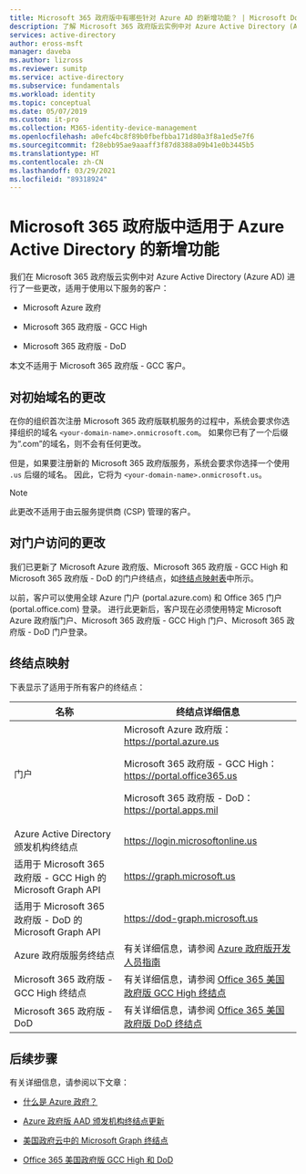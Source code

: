 ```yaml
---
title: Microsoft 365 政府版中有哪些针对 Azure AD 的新增功能？ | Microsoft Docs
description: 了解 Microsoft 365 政府版云实例中对 Azure Active Directory (Azure AD) 的一些更改，这些更改可能会影响你。
services: active-directory
author: eross-msft
manager: daveba
ms.author: lizross
ms.reviewer: sumitp
ms.service: active-directory
ms.subservice: fundamentals
ms.workload: identity
ms.topic: conceptual
ms.date: 05/07/2019
ms.custom: it-pro
ms.collection: M365-identity-device-management
ms.openlocfilehash: a0efc4bc8f89b0fbefbba171d80a3f8a1ed5e7f6
ms.sourcegitcommit: f28ebb95ae9aaaff3f87d8388a09b41e0b3445b5
ms.translationtype: HT
ms.contentlocale: zh-CN
ms.lasthandoff: 03/29/2021
ms.locfileid: "89318924"
---
```

# <a name="whats-new-for-azure-active-directory-in-microsoft-365-government"></a>Microsoft 365 政府版中适用于 Azure Active Directory 的新增功能

我们在 Microsoft 365 政府版云实例中对 Azure Active Directory (Azure AD) 进行了一些更改，适用于使用以下服务的客户：

- Microsoft Azure 政府

- Microsoft 365 政府版 - GCC High

- Microsoft 365 政府版 - DoD

本文不适用于 Microsoft 365 政府版 - GCC 客户。

## <a name="changes-to-the-initial-domain-name"></a>对初始域名的更改

在你的组织首次注册 Microsoft 365 政府版联机服务的过程中，系统会要求你选择组织的域名 `<your-domain-name>.onmicrosoft.com`。 如果你已有了一个后缀为“.com”的域名，则不会有任何更改。

但是，如果要注册新的 Microsoft 365 政府版服务，系统会要求你选择一个使用 `.us` 后缀的域名。 因此，它将为 `<your-domain-name>.onmicrosoft.us`。

>[!Note]
>此更改不适用于由云服务提供商 (CSP) 管理的客户。

## <a name="changes-to-portal-access"></a>对门户访问的更改

我们已更新了 Microsoft Azure 政府版、Microsoft 365 政府版 - GCC High 和 Microsoft 365 政府版 - DoD 的门户终结点，如[终结点映射表](#endpoint-mapping)中所示。

以前，客户可以使用全球 Azure 门户 (portal.azure.com) 和 Office 365 门户 (portal.office.com) 登录。 进行此更新后，客户现在必须使用特定 Microsoft Azure 政府版门户、Microsoft 365 政府版 - GCC High 门户、Microsoft 365 政府版 - DoD 门户登录。

## <a name="endpoint-mapping"></a>终结点映射

下表显示了适用于所有客户的终结点：

| 名称 | 终结点详细信息 |
|------|------------------|
| 门户 |Microsoft Azure 政府版： https://portal.azure.us<p>Microsoft 365 政府版 - GCC High： https://portal.office365.us<p>Microsoft 365 政府版 - DoD： https://portal.apps.mil |
| Azure Active Directory 颁发机构终结点 | https://login.microsoftonline.us |
| 适用于 Microsoft 365 政府版 - GCC High 的 Microsoft Graph API | https://graph.microsoft.us |
| 适用于 Microsoft 365 政府版 - DoD 的 Microsoft Graph API | https://dod-graph.microsoft.us |
| Azure 政府版服务终结点 | 有关详细信息，请参阅 [Azure 政府版开发人员指南](../../azure-government/documentation-government-developer-guide.md) |
| Microsoft 365 政府版 - GCC High 终结点 | 有关详细信息，请参阅 [Office 365 美国政府版 GCC High 终结点](/office365/enterprise/office-365-u-s-government-gcc-high-endpoints) |
| Microsoft 365 政府版 - DoD | 有关详细信息，请参阅 [Office 365 美国政府版 DoD 终结点](/office365/enterprise/office-365-u-s-government-dod-endpoints) |

## <a name="next-steps"></a>后续步骤

有关详细信息，请参阅以下文章：

- [什么是 Azure 政府？](../../azure-government/documentation-government-welcome.md)

- [Azure 政府版 AAD 颁发机构终结点更新](https://devblogs.microsoft.com/azuregov/azure-government-aad-authority-endpoint-update/)

- [美国政府云中的 Microsoft Graph 终结点](https://developer.microsoft.com/graph/blogs/new-microsoft-graph-endpoints-in-us-government-cloud/)

- [Office 365 美国政府版 GCC High 和 DoD](/office365/servicedescriptions/office-365-platform-service-description/office-365-us-government/gcc-high-and-dod)